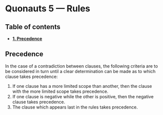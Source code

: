 # Quonauts 5 — Rules

## Table of contents

* [**1. Precedence**](#precedence)

## <a name='precedence'/> Precedence

In the case of a contradiction between clauses, the following criteria are to be considered in turn until a clear determination can be made as to which clause takes precedence:
1. If one clause has a more limited scope than another, then the clause with the more limited scope takes precedence.
2. If one clause is negative while the other is positive, then the negative clause takes precedence.
3. The clause which appears last in the rules takes precedence.

